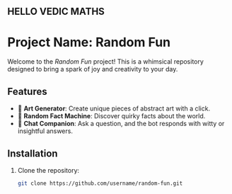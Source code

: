

















## HELLO VEDIC MATHS

# Project Name: Random Fun

Welcome to the *Random Fun* project! This is a whimsical repository designed to bring a spark of joy and creativity to your day.

## Features
- 🎨 **Art Generator**: Create unique pieces of abstract art with a click.
- 🎲 **Random Fact Machine**: Discover quirky facts about the world.
- 🤖 **Chat Companion**: Ask a question, and the bot responds with witty or insightful answers.

## Installation
1. Clone the repository:
   ```bash
   git clone https://github.com/username/random-fun.git
